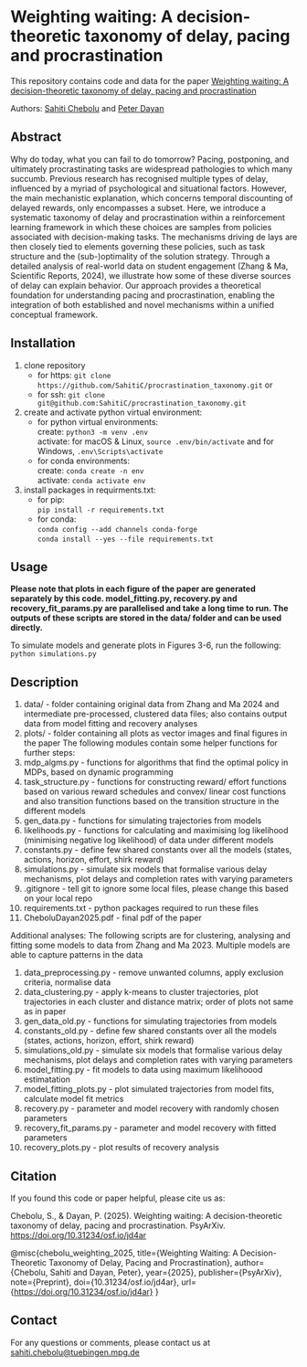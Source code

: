 # Weighting waiting: A decision-theoretic taxonomy of delay, pacing and procrastination

This repository contains code and data for the paper [Weighting waiting: A decision-theoretic taxonomy of delay, pacing and procrastination](https://doi.org/10.31234/osf.io/jd4ar)

Authors: [Sahiti Chebolu](https://www.kyb.tuebingen.mpg.de/person/107410/2549) and [Peter Dayan](https://www.mpg.de/12309357/biologische-kybernetik-dayan)

## Abstract
Why do today, what you can fail to do tomorrow? Pacing, postponing, and ultimately procrastinating tasks are widespread pathologies to which many succumb. Previous research has recognised multiple types of delay, influenced by a myriad of psychological and situational factors. However, the main mechanistic explanation, which concerns temporal discounting of delayed rewards, only encompasses a subset. Here, we introduce a systematic taxonomy of delay and procrastination within a reinforcement learning framework in which these choices are samples from policies associated with decision-making tasks. The mechanisms driving de lays are then closely tied to elements governing these policies, such as task structure and the (sub-)optimality of the solution strategy. Through a detailed analysis of real-world data on student engagement (Zhang & Ma, Scientific Reports, 2024), we illustrate how some of these diverse sources of delay can explain behavior. Our approach provides a theoretical foundation for understanding pacing and procrastination, enabling the integration of both established and novel mechanisms within a unified conceptual framework.

## Installation

1. clone repository 
   - for https: `git clone https://github.com/SahitiC/procrastination_taxonomy.git` or 
   - for ssh: `git clone git@github.com:SahitiC/procrastination_taxonomy.git`
2. create and activate python virtual environment: 
   - for python virtual environments:\
   create: `python3 -m venv .env`\
   activate: for macOS & Linux, `source .env/bin/activate` and for Windows, `.env\Scripts\activate`
   - for conda environments:\
   create: `conda create -n env`\
   activate: `conda activate env`
3. install packages in requirments.txt: 
   - for pip: \
   `pip install -r requirements.txt` 
   - for conda: \
   `conda config --add channels conda-forge` \
   `conda install --yes --file requirements.txt`

## Usage

**Please note that plots in each figure of the paper are generated separately by this code. model_fitting.py, recovery.py and recovery_fit_params.py are parallelised and take a long time to run. The outputs of these scripts are stored in the data/ folder and can be used directly.**
<!--
1. First, run the data pre-processing script on data from Zhang and Ma 2024:
   <code>
   python data_preprocessing.py
   </code>
2. Then, run the clustering code to reproduce Figure 2 and Supplementary Figure 8:
   <code>
   python data_clustering.py
   </code>
3. Simulate the models to reproduce Figures 4-5:
   <code>
   python simulations.py
   </code>
4. Fit models to data clusters:
   <code>
   python model_fitting.py
   </code>
5. Plot results of model fits and related metrics to reproduce Figures 6-7:
   <code>
   python model_fitting_plots.py
   </code>
6. Run model and parameter recovery with random and fitted parameters:
   <code>
   python recovery.py
   python recovery_fit_params.py
   </code>
7. Plot results of recovery analysis to reproduce Supplementary Figures 9-10:
   <code>
   python recovery_plots.py
   </code>
-->
To simulate models and generate plots in Figures 3-6, run the following:
   <code>
   python simulations.py
   </code>

## Description

1. data/ - folder containing original data from Zhang and Ma 2024 and intermediate pre-processed, clustered data files; also contains output data from model fitting and recovery analyses
2. plots/ - folder containing all plots as vector images and final figures in the paper
The following modules contain some helper functions for further steps: 
3. mdp_algms.py - functions for algorithms that find the optimal policy in MDPs, based on dynamic programming
4. task_structure.py - functions for constructing reward/ effort functions based on various reward schedules and convex/ linear cost functions and also transition functions based on the transition structure in the different models
5. gen_data.py - functions for simulating trajectories from models
6. likelihoods.py - functions for calculating and maximising log likelihood (minimising negative log likelihood) of data under different models
7. constants.py - define few shared constants over all the models (states, actions, horizon, effort, shirk reward)
8. simulations.py - simulate six models that formalise various delay mechanisms, plot delays and completion rates with varying parameters
9. .gitignore - tell git to ignore some local files, please change this based on your local repo
10. requirements.txt - python packages required to run these files
11. CheboluDayan2025.pdf - final pdf of the paper

Additional analyses: The following scripts are for clustering, analysing and fitting some models to data from Zhang and Ma 2023. Multiple models are able to capture patterns in the data
1. data_preprocessing.py - remove unwanted columns, apply exclusion criteria, normalise data
2. data_clustering.py - apply k-means to cluster trajectories, plot trajectories in each cluster and distance matrix; order of plots not same as in paper
3. gen_data_old.py - functions for simulating trajectories from models
4. constants_old.py - define few shared constants over all the models (states, actions, horizon, effort, shirk reward)
5. simulations_old.py - simulate six models that formalise various delay mechanisms, plot delays and completion rates with varying parameters
6. model_fitting.py - fit models to data using maximum likelihoood estimatation
7. model_fitting_plots.py - plot simulated trajectories from model fits, calculate model fit metrics
8. recovery.py - parameter and model recovery with randomly chosen parameters
9. recovery_fit_params.py - parameter and model recovery with fitted parameters
10. recovery_plots.py - plot results of recovery analysis

## Citation

If you found this code or paper helpful, please cite us as:

Chebolu, S., & Dayan, P. (2025). Weighting waiting: A decision-theoretic taxonomy of delay, pacing and procrastination. PsyArXiv. https://doi.org/10.31234/osf.io/jd4ar

@misc{chebolu_weighting_2025,
  title={Weighting Waiting: A Decision-Theoretic Taxonomy of Delay, Pacing and Procrastination},
  author={Chebolu, Sahiti and Dayan, Peter},
  year={2025},
  publisher={PsyArXiv},
  note={Preprint},
  doi={10.31234/osf.io/jd4ar},
  url={https://doi.org/10.31234/osf.io/jd4ar}
}

## Contact

For any questions or comments, please contact us at <sahiti.chebolu@tuebingen.mpg.de>
